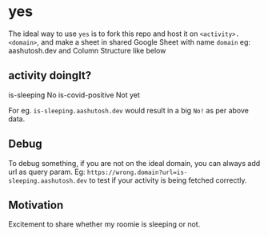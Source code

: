 # yes

The ideal way to use `yes` is to fork this repo and host it on `<activity>.<domain>`, and make a sheet in shared Google Sheet with name `domain` eg: aashutosh.dev and Column Structure like below

activity	        doingIt?
-----------------------------
is-sleeping	        No
is-covid-positive	Not yet

For eg. `is-sleeping.aashutosh.dev` would result in a big `No!` as per above data.

## Debug

To debug something, if you are not on the ideal domain, you can always add url as query param.
Eg: `https://wrong.domain?url=is-sleeping.aashutosh.dev` to test if your activity is being fetched correctly.

## Motivation

Excitement to share whether my roomie is sleeping or not.

